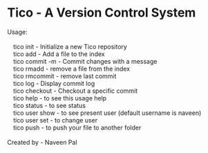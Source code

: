 # Tico - A Version Control System


Usage:<br>
<br>
&emsp;tico init                - Initialize a new Tico repository<br>
&emsp;tico add <file>          - Add a file to the index<br>
&emsp;tico commit -m <message> - Commit changes with a message<br>
&emsp;tico rmadd <file>        - remove a file from the index<br>
&emsp;tico rmcommit            - remove last commit<br>
&emsp;tico log                 - Display commit log<br>
&emsp;tico checkout <commit>   - Checkout a specific commit<br>
&emsp;tico help                - to see this usage help<br>
&emsp;tico status              - to see status<br>
&emsp;tico user show           - to see present user (default username is naveen)<br>
&emsp;tico user set <username> - to change user<br>
&emsp;tico push <path>         - to push your file to another folder<br>
  <br>
Created by - Naveen Pal<br>

